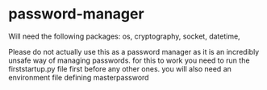 # password-manager

Will need the following packages:
os,
cryptography,
socket,
datetime,

Please do not actually use this as a password manager as it is an incredibly unsafe way of managing passwords.
for this to work you need to run the firststartup.py file first before any other ones.
you will also need an environment file defining masterpassword
